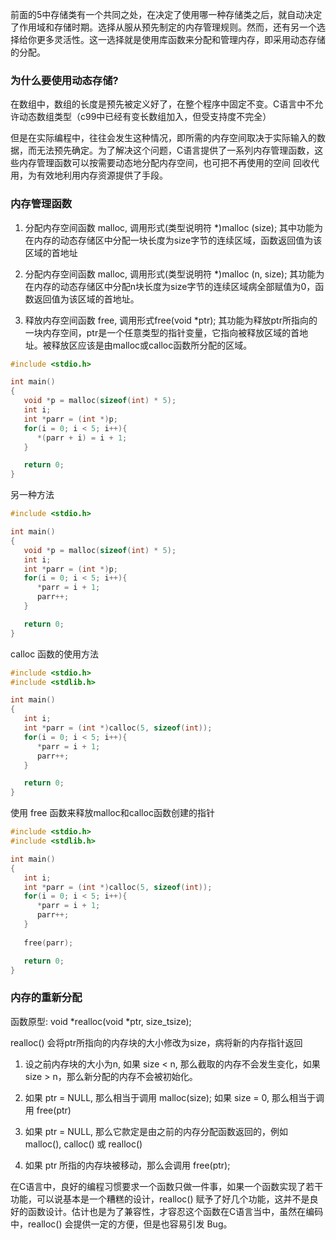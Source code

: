 
前面的5中存储类有一个共同之处，在决定了使用哪一种存储类之后，就自动决定了作用域和存储时期。选择从服从预先制定的内存管理规则。然而，还有另一个选择给你更多灵活性。这一选择就是使用库函数来分配和管理内存，即采用动态存储的分配。

### 为什么要使用动态存储?

在数组中，数组的长度是预先被定义好了，在整个程序中固定不变。C语言中不允许动态数组类型（c99中已经有变长数组加入，但受支持度不完全）

但是在实际编程中，往往会发生这种情况，即所需的内存空间取决于实际输入的数据，而无法预先确定。为了解决这个问题，C语言提供了一系列内存管理函数，这些内存管理函数可以按需要动态地分配内存空间，也可把不再使用的空间 回收代用，为有效地利用内存资源提供了手段。

### 内存管理函数

1) 分配内存空间函数 malloc, 调用形式(类型说明符 *)malloc (size); 
其中功能为在内存的动态存储区中分配一块长度为size字节的连续区域，函数返回值为该区域的首地址

2) 分配内存空间函数 malloc, 调用形式(类型说明符 *)malloc (n, size);
其功能为在内存的动态存储区中分配n块长度为size字节的连续区域病全部赋值为0，函数返回值为该区域的首地址。

3) 释放内存空间函数 free, 调用形式free(void *ptr);
其功能为释放ptr所指向的一块内存空间，ptr是一个任意类型的指针变量，它指向被释放区域的首地址。被释放区应该是由malloc或calloc函数所分配的区域。

```c
#include <stdio.h>

int main()
{
   void *p = malloc(sizeof(int) * 5);
   int i;
   int *parr = (int *)p;
   for(i = 0; i < 5; i++){
      *(parr + i) = i + 1;
   }

   return 0;
}
```

另一种方法


```c
#include <stdio.h>

int main()
{
   void *p = malloc(sizeof(int) * 5);
   int i;
   int *parr = (int *)p;
   for(i = 0; i < 5; i++){
      *parr = i + 1;
      parr++;
   }

   return 0;
}
```

calloc 函数的使用方法

```c
#include <stdio.h>
#include <stdlib.h>

int main()
{
   int i;
   int *parr = (int *)calloc(5, sizeof(int));
   for(i = 0; i < 5; i++){
      *parr = i + 1;
      parr++;
   }

   return 0;
}
```

使用 free 函数来释放malloc和calloc函数创建的指针

```c
#include <stdio.h>
#include <stdlib.h>

int main()
{
   int i;
   int *parr = (int *)calloc(5, sizeof(int));
   for(i = 0; i < 5; i++){
      *parr = i + 1;
      parr++;
   }
   
   free(parr);

   return 0;
}
```

### 内存的重新分配

函数原型: void *realloc(void *ptr, size_tsize);

realloc() 会将ptr所指向的内存块的大小修改为size，病将新的内存指针返回

1) 设之前内存块的大小为n, 如果 size < n, 那么截取的内存不会发生变化，如果 size > n，那么新分配的内存不会被初始化。

2) 如果 ptr = NULL, 那么相当于调用 malloc(size); 如果 size = 0, 那么相当于调用 free(ptr)

3) 如果 ptr = NULL, 那么它款定是由之前的内存分配函数返回的，例如 malloc(), calloc() 或 realloc()

4) 如果 ptr 所指的内存块被移动，那么会调用 free(ptr);

在C语言中，良好的编程习惯要求一个函数只做一件事，如果一个函数实现了若干功能，可以说基本是一个糟糕的设计，realloc() 赋予了好几个功能，这并不是良好的函数设计。估计也是为了兼容性，才容忍这个函数在C语言当中，虽然在编码中，realloc() 会提供一定的方便，但是也容易引发 Bug。

